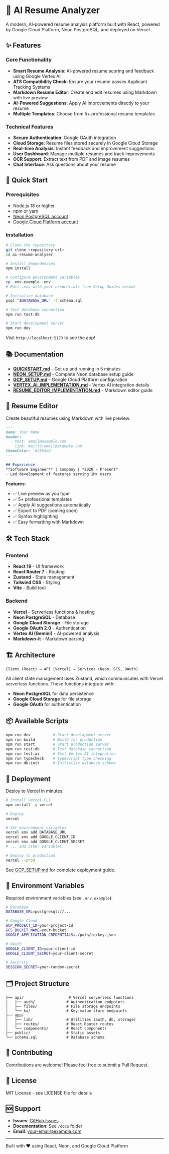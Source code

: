 # 🎯 AI Resume Analyzer

A modern, AI-powered resume analysis platform built with React, powered by Google Cloud Platform, Neon PostgreSQL, and deployed on Vercel.

## ✨ Features

### Core Functionality
- **Smart Resume Analysis**: AI-powered resume scoring and feedback using Google Vertex AI
- **ATS Compatibility Check**: Ensure your resume passes Applicant Tracking Systems
- **Markdown Resume Editor**: Create and edit resumes using Markdown with live preview
- **AI-Powered Suggestions**: Apply AI improvements directly to your resume
- **Multiple Templates**: Choose from 5+ professional resume templates

### Technical Features
- **Secure Authentication**: Google OAuth integration
- **Cloud Storage**: Resume files stored securely in Google Cloud Storage
- **Real-time Analysis**: Instant feedback and improvement suggestions
- **User Dashboard**: Manage multiple resumes and track improvements
- **OCR Support**: Extract text from PDF and image resumes
- **Chat Interface**: Ask questions about your resume

## 🚀 Quick Start

### Prerequisites

- Node.js 18 or higher
- npm or yarn
- [Neon PostgreSQL account](https://neon.tech)
- [Google Cloud Platform account](https://console.cloud.google.com)

### Installation

```bash
# Clone the repository
git clone <repository-url>
cd ai-resume-analyzer

# Install dependencies
npm install

# Configure environment variables
cp .env.example .env
# Edit .env with your credentials (see Setup Guides below)

# Initialize database
psql "$DATABASE_URL" -f schema.sql

# Test database connection
npm run test:db

# Start development server
npm run dev
```

Visit `http://localhost:5173` to see the app!

## 📚 Documentation

- **[QUICKSTART.md](./QUICKSTART.md)** - Get up and running in 5 minutes
- **[NEON_SETUP.md](./NEON_SETUP.md)** - Complete Neon database setup guide
- **[GCP_SETUP.md](./GCP_SETUP.md)** - Google Cloud Platform configuration
- **[VERTEX_AI_IMPLEMENTATION.md](./VERTEX_AI_IMPLEMENTATION.md)** - Vertex AI integration details
- **[RESUME_EDITOR_IMPLEMENTATION.md](./RESUME_EDITOR_IMPLEMENTATION.md)** - Markdown editor guide

## 🎨 Resume Editor

Create beautiful resumes using Markdown with live preview:

```markdown
---
name: Your Name
header:
  - text: email@example.com
    link: mailto:email@example.com
themeColor: '#2563eb'
---

## Experience
**Software Engineer** | Company | *2020 - Present*
- Led development of features serving 1M+ users
```

**Features**:
- ✅ Live preview as you type
- ✅ 5+ professional templates
- ✅ Apply AI suggestions automatically
- ✅ Export to PDF (coming soon)
- ✅ Syntax highlighting
- ✅ Easy formatting with Markdown

## 🛠️ Tech Stack

### Frontend
- **React 19** - UI framework
- **React Router 7** - Routing
- **Zustand** - State management
- **Tailwind CSS** - Styling
- **Vite** - Build tool

### Backend
- **Vercel** - Serverless functions & hosting
- **Neon PostgreSQL** - Database
- **Google Cloud Storage** - File storage
- **Google OAuth 2.0** - Authentication
- **Vertex AI (Gemini)** - AI-powered analysis
- **Markdown-it** - Markdown parsing

## 🏗️ Architecture

```
Client (React) → API (Vercel) → Services (Neon, GCS, OAuth)
```

All client state management uses Zustand, which communicates with Vercel serverless functions. These functions integrate with:
- **Neon PostgreSQL** for data persistence
- **Google Cloud Storage** for file storage
- **Google OAuth** for authentication

## 📦 Available Scripts

```bash
npm run dev          # Start development server
npm run build        # Build for production
npm run start        # Start production server
npm run test:db      # Test database connection
npm run test:ai      # Test Vertex AI integration
npm run typecheck    # TypeScript type checking
npm run db:init      # Initialize database schema
```

## 🚢 Deployment

Deploy to Vercel in minutes:

```bash
# Install Vercel CLI
npm install -g vercel

# Deploy
vercel

# Set environment variables
vercel env add DATABASE_URL
vercel env add GOOGLE_CLIENT_ID
vercel env add GOOGLE_CLIENT_SECRET
# ... add other variables

# Deploy to production
vercel --prod
```

See [GCP_SETUP.md](./GCP_SETUP.md) for complete deployment guide.

## 🔐 Environment Variables

Required environment variables (see `.env.example`):

```bash
# Database
DATABASE_URL=postgresql://...

# Google Cloud
GCP_PROJECT_ID=your-project-id
GCS_BUCKET_NAME=your-bucket
GOOGLE_APPLICATION_CREDENTIALS=./path/to/key.json

# OAuth
GOOGLE_CLIENT_ID=your-client-id
GOOGLE_CLIENT_SECRET=your-client-secret

# Security
SESSION_SECRET=your-random-secret
```

## 🗂️ Project Structure

```
├── api/                    # Vercel serverless functions
│   ├── auth/              # Authentication endpoints
│   ├── files/             # File storage endpoints
│   └── kv/                # Key-value store endpoints
├── app/
│   ├── lib/               # Utilities (auth, db, storage)
│   ├── routes/            # React Router routes
│   └── components/        # React components
├── public/                # Static assets
└── schema.sql             # Database schema
```

## 🤝 Contributing

Contributions are welcome! Please feel free to submit a Pull Request.

## 📄 License

MIT License - see LICENSE file for details

## 🆘 Support

- **Issues**: [GitHub Issues](https://github.com/your-repo/issues)
- **Documentation**: See `/docs` folder
- **Email**: your-email@example.com

---

Built with ❤️ using React, Neon, and Google Cloud Platform
